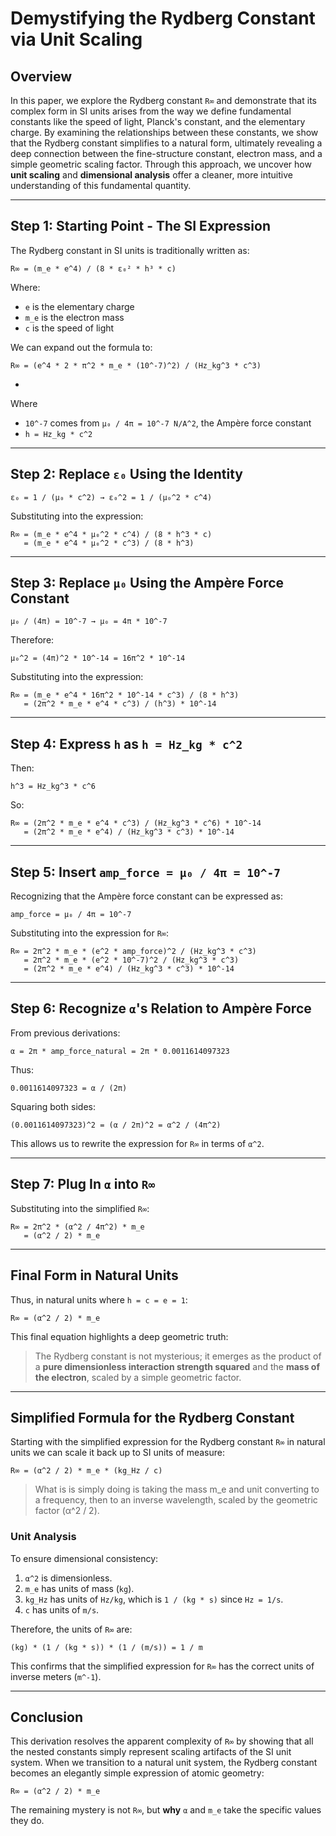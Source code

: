 # Demystifying the Rydberg Constant via Unit Scaling

## Overview  
In this paper, we explore the Rydberg constant `R∞` and demonstrate that its complex form in SI units arises from the way we define fundamental constants like the speed of light, Planck's constant, and the elementary charge. By examining the relationships between these constants, we show that the Rydberg constant simplifies to a natural form, ultimately revealing a deep connection between the fine-structure constant, electron mass, and a simple geometric scaling factor. Through this approach, we uncover how **unit scaling** and **dimensional analysis** offer a cleaner, more intuitive understanding of this fundamental quantity.

---

## Step 1: Starting Point - The SI Expression

The Rydberg constant in SI units is traditionally written as:

```
R∞ = (m_e * e^4) / (8 * ε₀² * h³ * c)
```

Where:
- `e` is the elementary charge  
- `m_e` is the electron mass  
- `c` is the speed of light  

We can expand out the formula to:

```
R∞ = (e^4 * 2 * π^2 * m_e * (10^-7)^2) / (Hz_kg^3 * c^3)
```

-

Where
- `10^-7` comes from `μ₀ / 4π = 10^-7 N/A^2`, the Ampère force constant
- `h = Hz_kg * c^2`  

---

## Step 2: Replace `ε₀` Using the Identity

```
ε₀ = 1 / (μ₀ * c^2) → ε₀^2 = 1 / (μ₀^2 * c^4)
```

Substituting into the expression:

```
R∞ = (m_e * e^4 * μ₀^2 * c^4) / (8 * h^3 * c)
   = (m_e * e^4 * μ₀^2 * c^3) / (8 * h^3)
```

---

## Step 3: Replace `μ₀` Using the Ampère Force Constant

```
μ₀ / (4π) = 10^-7 → μ₀ = 4π * 10^-7
```

Therefore:

```
μ₀^2 = (4π)^2 * 10^-14 = 16π^2 * 10^-14
```

Substituting into the expression:

```
R∞ = (m_e * e^4 * 16π^2 * 10^-14 * c^3) / (8 * h^3)
   = (2π^2 * m_e * e^4 * c^3) / (h^3) * 10^-14
```

---

## Step 4: Express `h` as `h = Hz_kg * c^2`

Then:

```
h^3 = Hz_kg^3 * c^6
```

So:

```
R∞ = (2π^2 * m_e * e^4 * c^3) / (Hz_kg^3 * c^6) * 10^-14
   = (2π^2 * m_e * e^4) / (Hz_kg^3 * c^3) * 10^-14
```

---

## Step 5: Insert `amp_force = μ₀ / 4π = 10^-7`

Recognizing that the Ampère force constant can be expressed as:

```
amp_force = μ₀ / 4π = 10^-7
```

Substituting into the expression for `R∞`:

```
R∞ = 2π^2 * m_e * (e^2 * amp_force)^2 / (Hz_kg^3 * c^3)
   = 2π^2 * m_e * (e^2 * 10^-7)^2 / (Hz_kg^3 * c^3)
   = (2π^2 * m_e * e^4) / (Hz_kg^3 * c^3) * 10^-14
```

---

## Step 6: Recognize `α`'s Relation to Ampère Force

From previous derivations:

```
α = 2π * amp_force_natural = 2π * 0.0011614097323
```

Thus:

```
0.0011614097323 = α / (2π)
```

Squaring both sides:

```
(0.0011614097323)^2 = (α / 2π)^2 = α^2 / (4π^2)
```

This allows us to rewrite the expression for `R∞` in terms of `α^2`.

---

## Step 7: Plug In `α` into `R∞`

Substituting into the simplified `R∞`:

```
R∞ = 2π^2 * (α^2 / 4π^2) * m_e
   = (α^2 / 2) * m_e
```

---

## Final Form in Natural Units

Thus, in natural units where `h = c = e = 1`:

```
R∞ = (α^2 / 2) * m_e
```

This final equation highlights a deep geometric truth:

> The Rydberg constant is not mysterious; it emerges as the product of a **pure dimensionless interaction strength squared** and the **mass of the electron**, scaled by a simple geometric factor.

---

## Simplified Formula for the Rydberg Constant

Starting with the simplified expression for the Rydberg constant `R∞` in natural units we can scale it back up to SI units of measure:

```
R∞ = (α^2 / 2) * m_e * (kg_Hz / c)
```

> What is is simply doing is taking the mass m_e and unit converting to a frequency, then to an inverse wavelength, scaled by the geometric factor (α^2 / 2). 

### Unit Analysis

To ensure dimensional consistency:

1. `α^2` is dimensionless.
2. `m_e` has units of mass (`kg`).
3. `kg_Hz` has units of `Hz/kg`, which is `1 / (kg * s)` since `Hz = 1/s`.
4. `c` has units of `m/s`.

Therefore, the units of `R∞` are:

```
(kg) * (1 / (kg * s)) * (1 / (m/s)) = 1 / m
```

This confirms that the simplified expression for `R∞` has the correct units of inverse meters (`m^-1`).

---

## Conclusion

This derivation resolves the apparent complexity of `R∞` by showing that all the nested constants simply represent scaling artifacts of the SI unit system. When we transition to a natural unit system, the Rydberg constant becomes an elegantly simple expression of atomic geometry:

```
R∞ = (α^2 / 2) * m_e
```

The remaining mystery is not `R∞`, but **why** `α` and `m_e` take the specific values they do.
